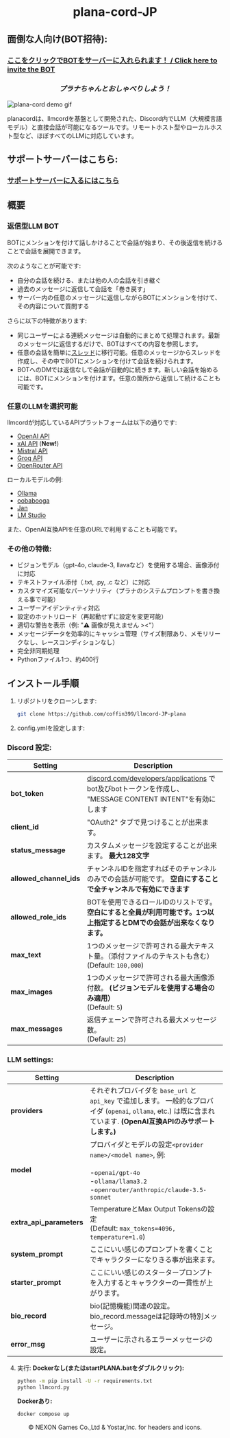 <h1 align="center">
  plana-cord-JP
</h1>

## 面倒な人向け(BOT招待):
### [ここをクリックでBOTをサーバーに入れられます！ / Click here to invite the BOT ](https://discord.com/api/oauth2/authorize?client_id=1031673203774464160&permissions=412317273088&scope=bot)

<h3 align="center"><i>
  プラナちゃんとおしゃべりしよう！
</i></h3>

![plana-cord demo gif](https://i.imgur.com/4muvYWH.gif)

planacordは、llmcordを基盤として開発された、Discord内でLLM（大規模言語モデル）と直接会話が可能になるツールです。リモートホスト型やローカルホスト型など、ほぼすべてのLLMに対応しています。

## サポートサーバーはこちら:
### [サポートサーバーに入るにはこちら](https://discord.gg/SjuWKtwNAG)
## 概要

### 返信型LLM BOT
BOTにメンションを付けて話しかけることで会話が始まり、その後返信を続けることで会話を展開できます。

次のようなことが可能です:
- 自分の会話を続ける、または他の人の会話を引き継ぐ
- 過去のメッセージに返信して会話を「巻き戻す」
- サーバー内の任意のメッセージに返信しながらBOTにメンションを付けて、その内容について質問する

さらに以下の特徴があります:
- 同じユーザーによる連続メッセージは自動的にまとめて処理されます。最新のメッセージに返信するだけで、BOTはすべての内容を参照します。
- 任意の会話を簡単に[スレッド](https://support.discord.com/hc/ja/articles/4403205878423-Threads-FAQ)に移行可能。任意のメッセージからスレッドを作成し、その中でBOTにメンションを付けて会話を続けられます。
- BOTへのDMでは返信なしで会話が自動的に続きます。新しい会話を始めるには、BOTにメンションを付けます。任意の箇所から返信して続けることも可能です。

### 任意のLLMを選択可能
llmcordが対応しているAPIプラットフォームは以下の通りです:
- [OpenAI API](https://platform.openai.com/docs/models)
- [xAI API](https://docs.x.ai/docs#models) (**New!**)
- [Mistral API](https://docs.mistral.ai/platform/endpoints)
- [Groq API](https://console.groq.com/docs/models)
- [OpenRouter API](https://openrouter.ai/docs/models)

ローカルモデルの例:
- [Ollama](https://ollama.com)
- [oobabooga](https://github.com/oobabooga/text-generation-webui)
- [Jan](https://jan.ai)
- [LM Studio](https://lmstudio.ai)

また、OpenAI互換APIを任意のURLで利用することも可能です。


### その他の特徴:
- ビジョンモデル（gpt-4o, claude-3, llavaなど）を使用する場合、画像添付に対応
- テキストファイル添付（.txt, .py, .c など）に対応
- カスタマイズ可能なパーソナリティ（プラナのシステムプロンプトを書き換える事で可能）
- ユーザーアイデンティティ対応
- 設定のホットリロード（再起動せずに設定を変更可能）
- 適切な警告を表示（例: "⚠️ 画像が見えません ><"）
- メッセージデータを効率的にキャッシュ管理（サイズ制限あり、メモリリークなし、レースコンディションなし）
- 完全非同期処理
- Pythonファイル1つ、約400行

## インストール手順

1. リポジトリをクローンします:
   ```bash
   git clone https://github.com/coffin399/llmcord-JP-plana
   ```

2. config.ymlを設定します:

### Discord 設定:

| Setting                 | Description                                                                                                                           |
|-------------------------|---------------------------------------------------------------------------------------------------------------------------------------|
| **bot_token**           | [discord.com/developers/applications](https://discord.com/developers/applications) でbot及びbotトークンを作成し、 "MESSAGE CONTENT INTENT"を有効にします |
| **client_id**           | "OAuth2" タブで見つけることが出来ます。                                                                                                              |
| **status_message**      | カスタムメッセージを設定することが出来ます。 **最大128文字**                                                                                                    |
| **allowed_channel_ids** | チャンネルIDを指定すればそのチャンネルのみでの会話が可能です。 **空白にすることで全チャンネルで有効にできます**                                                                           |
| **allowed_role_ids**    | BOTを使用できるロールIDのリストです。 **空白にすると全員が利用可能です。1つ以上指定するとDMでの会話が出来なくなります。**                                                                   |
| **max_text**            | 1つのメッセージで許可される最大テキスト量。（添付ファイルのテキストも含む） <br />(Default: `100,000`)                                                                     |
| **max_images**          | 1つのメッセージで許可される最大画像添付数。 **(ビジョンモデルを使用する場合のみ適用）**<br />(Default: `5`)                                                                   |
| **max_messages**        | 返信チェーンで許可される最大メッセージ数。<br />(Default: `25`)                                                                                            |

### LLM settings:

| Setting                  | Description                                                                                                                                       |
|--------------------------|---------------------------------------------------------------------------------------------------------------------------------------------------|
| **providers**            | それぞれプロバイダを `base_url` と `api_key` で追加します。 一般的なプロバイダ (`openai`, `ollama`, etc.) は既に含まれています. **(OpenAI互換APIのみサポートします。)**                            |
| **model**                | プロバイダとモデルの設定`<provider name>/<model name>`, 例:<br /><br />-`openai/gpt-4o`<br />-`ollama/llama3.2`<br />-`openrouter/anthropic/claude-3.5-sonnet` |
| **extra_api_parameters** | TemperatureとMax Output Tokensの設定 <br />(Default: `max_tokens=4096, temperature=1.0`)                                                              |
| **system_prompt**        | ここにいい感じのプロンプトを書くことでキャラクターになりきる事が出来ます。                                                                                                             |
| **starter_prompt**       | ここにいい感じのスタータープロンプトを入力するとキャラクターの一貫性が上がります。                                                                                                         |
| **bio_record**           | bio(記憶機能)関連の設定。bio_record.messageは記録時の特別メッセージ。                                                                                                    |
| **error_msg**            | ユーザーに示されるエラーメッセージの設定。                                                                                                                             |


4. 実行:
   **Dockerなし(またはstartPLANA.batをダブルクリック):**
   ```bash
   python -m pip install -U -r requirements.txt
   python llmcord.py
   ```
   
   **Dockerあり:**
   ```bash
   docker compose up
   ```
   
<p align="center">
© NEXON Games Co.,Ltd & Yostar,Inc. for headers and icons.
</p>
